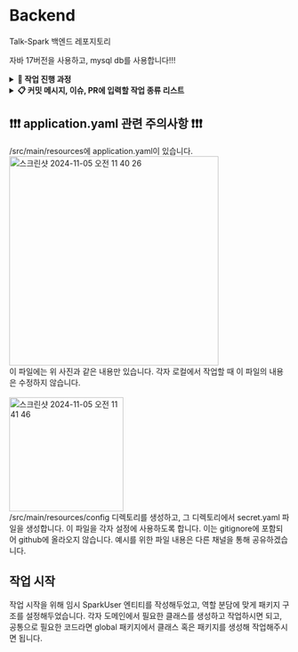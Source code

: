# Backend
Talk-Spark 백엔드 레포지토리

자바 17버전을 사용하고, mysql db를 사용합니다!!!

<details>
  <summary> <b> 🏃 작업 진행 과정 </b> </summary>
  <img width="389" alt="1" src="https://github.com/user-attachments/assets/86c1bb8c-00fa-4989-9712-5e111842833b"> <br>
  Issues 탭으로 이동해, New 버튼을 누르고 '이슈 생성 기본 템플릿' 으로 이슈 작성을 시작합니다.
  
  <img width="959" alt="2" src="https://github.com/user-attachments/assets/f1ce009e-ffc7-4440-91af-b615118865c0"> <br>
  템플릿에 맞춰 Issue를 작성합니다. 이번에 작업할 내용을 간략하게 설명합니다.

  <img width="333" alt="3" src="https://github.com/user-attachments/assets/16740f02-9532-4200-b138-34a70631d28f"> <br>
  작성 시, 우측에 보이는 Assignee에는 본인을 할당하고, Labels에 적절한 Label들을 할당합니다.

  <img width="376" alt="4" src="https://github.com/user-attachments/assets/e47af4c5-bdee-40ea-ac95-de00478383d5"> <br>
  이슈 작성 후, 해당 이슈에 대한 작업을 진행할 브랜치를 생성해야 합니다. 우측에 보이는 Create a branch를 클릭합니다.

  <img width="476" alt="5" src="https://github.com/user-attachments/assets/a0252f03-3890-46a8-9144-9682f6096899"> <br>
  branch source가 develop인 것을 확인하고, 위 사진과 같은 형식의 branch name을 설정해 checkout locally 해줍니다.

  <img width="468" alt="6" src="https://github.com/user-attachments/assets/06dea34e-e13f-445d-83d1-23c494ddf3b1">
  <img width="819" alt="7" src="https://github.com/user-attachments/assets/f1bc2a8c-dd4c-4e14-b9bf-732958582f79">
  <br>
  본인 컴퓨터에 클론받은 talkspark 프로젝트에서 다음 명령어를 실행해 본인 브랜치로 이동합니다.

  <br>

  <img width="381" alt="8" src="https://github.com/user-attachments/assets/8f6c6da3-64e4-4e6c-9e5a-83cb32a96267">
  <img width="1387" alt="9" src="https://github.com/user-attachments/assets/b8bf087e-0838-48cf-ba46-140d0edf6bb8">
  <br>
  이동한 브랜치에서 작업합니다. 커밋 메시지 규칙을 지키며, 커밋을 쌓습니다. 커밋 메시지에는 이슈 번호도 표기합니다.

  <img width="920" alt="10" src="https://github.com/user-attachments/assets/fa95dba1-ec8d-4e50-b2c4-33d2209b84ad"> <br>
  해당 이슈를 위한 작업이 끝나면, 그 브랜치에서 develop으로 PR을 작성합니다. 템플릿을 활용해 작성합니다.

  <img width="344" alt="11" src="https://github.com/user-attachments/assets/eb810b37-371c-42c5-926c-624d453b3808"> <br>
  작성 시, 우측의 Reviewers에 백엔드 인원들을 할당하고, Assignees에 본인을 할당합니다. 이후 Labels에 적절한 Label들을 할당합니다.

  <img width="1404" alt="12" src="https://github.com/user-attachments/assets/72a564d5-9db9-4488-891d-4b95d6d64fca"> <br>
  작성된 PR은 한 명 이상의 Approve 리뷰가 있어야 병합될 수 있습니다. 리뷰하시는 분은 Files changed 탭에서 코드를 읽어보시고, 병합해도 될 것 같다면 Approve에 체크하시고 리뷰를 남겨주시면 됩니다.

  <br>

  본인의 브랜치가 develop에 병합되었다면, 본인 브랜치는 삭제해주시면 됩니다.
</details>

<details>
  <summary> <b> 📋 커밋 메시지, 이슈, PR에 입력할 작업 종류 리스트 </b> </summary>
  
  <img width="523" alt="스크린샷 2024-11-05 오전 11 29 26" src="https://github.com/user-attachments/assets/3e953fad-85eb-4791-96c2-9ebc73a2a7f0"> <br>

  커밋 메시지에는 이슈번호를 #과 함께 입력해줍니다.
</details>

## ❗️❗️❗️ application.yaml 관련 주의사항 ❗️❗️❗️
/src/main/resources에 application.yaml이 있습니다. <br>
<img width="376" alt="스크린샷 2024-11-05 오전 11 40 26" src="https://github.com/user-attachments/assets/19fc0c8f-4a08-4b36-9621-126418f2c20a"> <br>
이 파일에는 위 사진과 같은 내용만 있습니다. 각자 로컬에서 작업할 때 이 파일의 내용은 수정하지 않습니다. <br> <br>
<img width="205" alt="스크린샷 2024-11-05 오전 11 41 46" src="https://github.com/user-attachments/assets/edccd8ea-0136-4b2c-ae17-2209c5583623"> <br>
/src/main/resources/config 디렉토리를 생성하고, 그 디렉토리에서 secret.yaml 파일을 생성합니다. 이 파일을 각자 설정에 사용하도록 합니다. 이는 gitignore에 포함되어 github에 올라오지 않습니다. 예시를 위한 파일 내용은 다른 채널을 통해 공유하겠습니다.

## 작업 시작
작업 시작을 위해 임시 SparkUser 엔티티를 작성해두었고, 역할 분담에 맞게 패키지 구조를 설정해두었습니다. 각자 도메인에서 필요한 클래스를 생성하고 작업하시면 되고, 공통으로 필요한 코드라면 global 패키지에서 클래스 혹은 패키지를 생성해 작업해주시면 됩니다.

